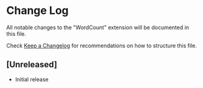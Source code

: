 # Change Log
All notable changes to the "WordCount" extension will be documented in this file.

Check [Keep a Changelog](http://keepachangelog.com/) for recommendations on how to structure this file.

## [Unreleased]
- Initial release